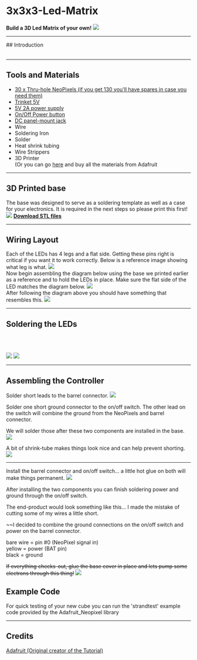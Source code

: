 # 3x3x3-Led-Matrix
<b>Build a 3D Led Matrix of your own!</b>
<img src="https://learn.adafruit.com/system/guides/images/000/000/586/medium800/neo_cube.jpg?1400136365"/>
<hr/>
## Introduction
<br/><br/>


<hr/>

## Tools and Materials
* <a href="http://www.adafruit.com/product/1734">30 x Thru-hole NeoPixels (if you get 130 you'll have spares in case you need them)</a>
* <a href="http://www.adafruit.com/product/1501">Trinket 5V<a/>
* <a href="http://www.adafruit.com/product/276">5V 2A power supply</a>
* <a href="http://www.adafruit.com/product/1683">On/Off Power button</a>
* <a href="http://www.adafruit.com/product/610">DC panel-mount jack</a>
* Wire
* Soldering Iron
* Solder
* Heat shrink tubing
* Wire Strippers
* 3D Printer<br/>
(Or you can go <a href="https://www.adafruit.com/wishlists/460">here</a> and buy all the materials from Adafruit 
<hr/>

## 3D Printed base
The base was designed to serve as a soldering template as well as a case for your electronics. It is required in the next steps so please print this first!
<img src="https://learn.adafruit.com/system/assets/assets/000/016/615/medium800/led_pixels_3x3x3_cube.png?1400140310"/>
<b><a href="https://learn.adafruit.com/system/assets/assets/000/016/617/original/3x3x3_Cube_Base.zip?1400186741">Download STL files</a></b>
<hr/>

## Wiring Layout
Each of the LEDs has 4 legs and a flat side. Getting these pins right is critical if you want it to work correctly. Below is a reference image showing what leg is what.
<img src="https://www.adafruit.com/images/970x728/1734-04.jpg"/>
<br/>
Now begin assembling the diagram below using the base we printed earlier as a reference and to hold the LEDs in place. Make sure the flat side of the LED matches the diagram below. 
<img src="https://learn.adafruit.com/system/assets/assets/000/016/619/medium800/led_pixels_adafruit_diagram.png?1400223434"/>
<br/>
After following the diagram above you should have something that resembles this.
<img src="https://learn.adafruit.com/system/assets/assets/000/016/621/medium800/led_pixels_IMG_2046.jpg?1400224939"/>
<hr> 

## Soldering the LEDs
<br/><br/>


<img src="https://learn.adafruit.com/system/assets/assets/000/016/610/medium800/led_pixels_IMG_1953.jpg?1400139259"/>
<img src="https://learn.adafruit.com/system/assets/assets/000/016/611/medium800/led_pixels_IMG_1955.jpg?1400139269"/>
<hr/>

## Assembling the Controller
Solder short leads to the barrel connector.
<img src="https://learn.adafruit.com/system/assets/assets/000/016/693/medium800/led_pixels_IMG_2050.jpg?1400467458"/>

Solder one short ground connector to the on/off switch. The other lead on the switch will combine the ground from the NeoPixels and barrel connector. 

We will solder those after these two components are installed in the base.
<img src="https://learn.adafruit.com/system/assets/assets/000/016/694/medium800/led_pixels_IMG_2051.jpg?1400467466"/>

A bit of shrink-tube makes things look nice and can help prevent shorting.
<img src="https://learn.adafruit.com/system/assets/assets/000/016/695/medium800/led_pixels_IMG_2055.jpg?1400467814"/>
<hr/>

Install the barrel connector and on/off switch... a little hot glue on both will make things permanent.
<img src="https://learn.adafruit.com/system/assets/assets/000/016/696/medium800/led_pixels_IMG_2064.jpg?1400467892"/>

After installing the two components you can finish soldering power and ground through the on/off switch. 

The end-product would look something like this... I made the mistake of cutting some of my wires a little short.

~~I decided to combine the ground connections on the on/off switch and power on the barrel connector. 

bare wire = pin #0 (NeoPixel signal in)<br/>
yellow = power (BAT pin)<br/>
black = ground<br/>

~~If everything checks-out, glue the base cover in place and lets pump some electrons through this thing!~~
<img src="https://learn.adafruit.com/system/assets/assets/000/016/697/medium800/led_pixels_IMG_2103.jpg?1400467979"/>

## Example Code

For quick testing of your new cube you can run the 'strandtest' example code provided by the Adafruit_Neopixel library

<hr/>

## Credits
<a href="https://learn.adafruit.com/free-wire-3x3x3-neopixel-cube/source-code">Adafruit (Original creator of the Tutorial)</a>

